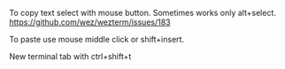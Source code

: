 To copy text select with mouse button. Sometimes works only alt+select. https://github.com/wez/wezterm/issues/183

To paste use mouse middle click or shift+insert.

New terminal tab with ctrl+shift+t
